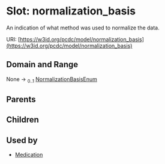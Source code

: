 
# Slot: normalization_basis


An indication of what method was used to normalize the data.

URI: [https://w3id.org/pcdc/model/normalization_basis](https://w3id.org/pcdc/model/normalization_basis)


## Domain and Range

None &#8594;  <sub>0..1</sub> [NormalizationBasisEnum](NormalizationBasisEnum.md)

## Parents


## Children


## Used by

 * [Medication](Medication.md)
